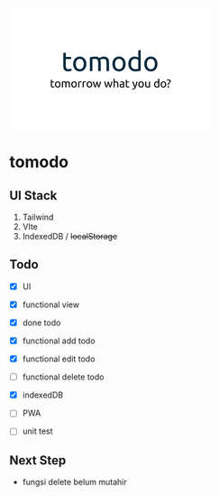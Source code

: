 ![tomodo banner](./assets/thumbnail.jpg)

# tomodo

## UI Stack

1. Tailwind
2. VIte
3. IndexedDB / ~~localStorage~~

## Todo

- [x] UI

- [x] functional view

- [x] done todo

- [x] functional add todo

- [x] functional edit todo

- [ ] functional delete todo

- [x] indexedDB

- [ ] PWA

- [ ] unit test

## Next Step

- fungsi delete belum mutahir